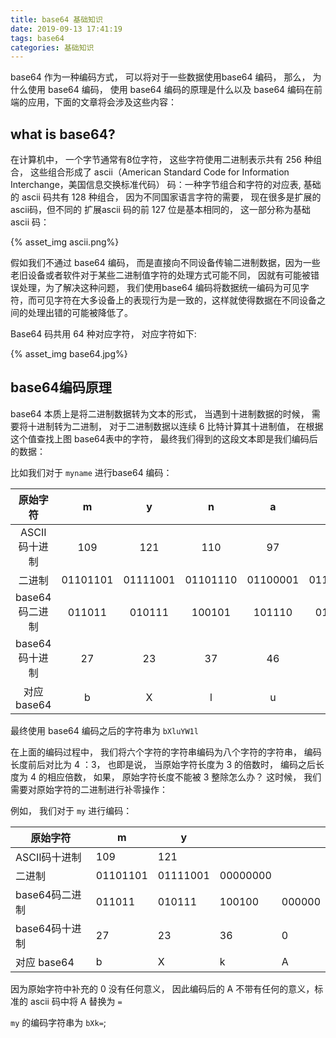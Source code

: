 ```yaml
---
title: base64 基础知识
date: 2019-09-13 17:41:19
tags: base64
categories: 基础知识
---
```


base64 作为一种编码方式， 可以将对于一些数据使用base64 编码， 那么， 为什么使用 base64 编码， 使用 base64 编码的原理是什么以及 base64 编码在前端的应用，下面的文章将会涉及这些内容：

## what is base64?

在计算机中， 一个字节通常有8位字符， 这些字符使用二进制表示共有 256 种组合， 这些组合形成了 ascii（American Standard Code for Information Interchange，美国信息交换标准代码） 码：一种字节组合和字符的对应表,  基础的 ascii 码共有 128 种组合， 因为不同国家语言字符的需要， 现在很多是扩展的 ascii码，但不同的 扩展ascii 码的前 127 位是基本相同的， 这一部分称为基础 ascii 码： 

{% asset_img  ascii.png%}

假如我们不通过 base64 编码， 而是直接向不同设备传输二进制数据，因为一些老旧设备或者软件对于某些二进制值字符的处理方式可能不同， 因就有可能被错误处理，为了解决这种问题， 我们使用base64 编码将数据统一编码为可见字符，而可见字符在大多设备上的表现行为是一致的，这样就使得数据在不同设备之间的处理出错的可能被降低了。

Base64 码共用 64 种对应字符， 对应字符如下:

{% asset_img  base64.jpg%}

## base64编码原理

base64 本质上是将二进制数据转为文本的形式， 当遇到十进制数据的时候， 需要将十进制转为二进制， 对于二进制数据以连续 6 比特计算其十进制值， 在根据这个值查找上图 base64表中的字符， 最终我们得到的这段文本即是我们编码后的数据：

比如我们对于 `myname` 进行base64 编码：

|    原始字符    |    m     |    y     |    n     |    a     |    m     |    e     |        |        |
| :------------: | :------: | :------: | :------: | :------: | :------: | :------: | :----: | :----: |
| ASCII码十进制  |   109    |   121    |   110    |    97    |   109    |   101    |        |        |
|     二进制     | 01101101 | 01111001 | 01101110 | 01100001 | 01101101 | 01100101 |        |        |
| base64码二进制 |  011011  |  010111  |  100101  |  101110  |  011000  |  010110  | 110101 | 100101 |
| base64码十进制 |    27    |    23    |    37    |    46    |    24    |    22    |   53   |   37   |
|  对应 base64   |    b     |    X     |    l     |    u     |    Y     |    W     |   1    |   l    |

最终使用 base64 编码之后的字符串为  `bXluYW1l`

在上面的编码过程中， 我们将六个字符的字符串编码为八个字符的字符串， 编码长度前后对比为 4 ：3， 也即是说， 当原始字符长度为 3 的倍数时， 编码之后长度为 4 的相应倍数， 如果， 原始字符长度不能被 3 整除怎么办？ 这时候， 我们需要对原始字符的二进制进行补零操作：

例如， 我们对于 `my` 进行编码：

| 原始字符       | m        | y        |          |        |
| -------------- | -------- | -------- | -------- | ------ |
| ASCII码十进制  | 109      | 121      |          |        |
| 二进制         | 01101101 | 01111001 | 00000000 |        |
| base64码二进制 | 011011   | 010111   | 100100   | 000000 |
| base64码十进制 | 27       | 23       | 36       | 0      |
| 对应 base64    | b        | X        | k        | A      |

因为原始字符中补充的 0 没有任何意义， 因此编码后的 A 不带有任何的意义，标准的 ascii 码中将 A 替换为 `=`

`my` 的编码字符串为 `bXk=`;